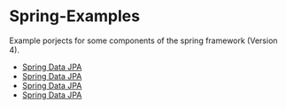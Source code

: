 Spring-Examples
===============

Example porjects for some components of the spring framework (Version 4).

- [Spring Data JPA](SpringJPA)
- [Spring Data JPA](SpringSecurity)
- [Spring Data JPA](SpringMVC)
- [Spring Data JPA](SpringREST)
